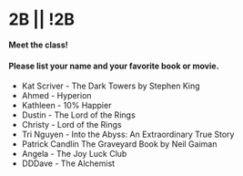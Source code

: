 # 2B || !2B

**Meet the class!**

#### Please list your name and your favorite book or movie.
- Kat Scriver - The Dark Towers by Stephen King
- Ahmed - Hyperion
- Kathleen - 10% Happier
- Dustin - The Lord of the Rings
- Christy - Lord of the Rings
- Tri Nguyen - Into the Abyss: An Extraordinary True Story
- Patrick Candlin The Graveyard Book by Neil Gaiman
- Angela - The Joy Luck Club
- DDDave - The Alchemist
